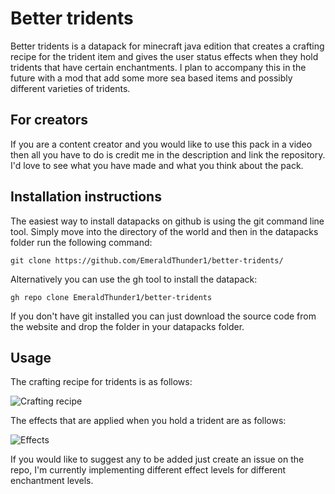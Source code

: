 # Better tridents
Better tridents is a datapack for minecraft java edition that creates a crafting recipe for the trident item and gives the user status effects when they hold tridents that have certain enchantments. I plan to accompany this in the future with a mod that add some more sea based items and possibly different varieties of tridents.

## For creators
If you are a content creator and you would like to use this pack in a video then all you have to do is credit me in the description and link the repository. I'd love to see what you have made and what you think about the pack.

## Installation instructions
The easiest way to install datapacks on github is using the git command line tool. Simply move into the directory of the world and then in the datapacks folder run the following command:

```
git clone https://github.com/EmeraldThunder1/better-tridents/
```

Alternatively you can use the gh tool to install the datapack:

```
gh repo clone EmeraldThunder1/better-tridents
```

If you don't have git installed you can just download the source code from the website and drop the folder in your datapacks folder.

## Usage
The crafting recipe for tridents is as follows:

![Crafting recipe](https://user-images.githubusercontent.com/79803873/161949937-f5d70b1a-6920-4a05-96df-055a0a724d3b.png)

The effects that are applied when you hold a trident are as follows:

![Effects](https://user-images.githubusercontent.com/79803873/161951095-079720e6-c515-4e3d-a93a-ca54dec5f927.png)

If you would like to suggest any to be added just create an issue on the repo, I'm currently implementing different effect levels for different enchantment levels.